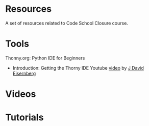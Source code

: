 # Resources

A set of resources related to Code School Closure course.

# Tools


Thonny.org: Python IDE for Beginners

- Introduction: Getting the Thorny IDE Youtube [video](https://www.youtube.com/watch?v=TK16sAk1sIk) by [J David Eisernberg](https://www.youtube.com/user/jdeisenberg)


# Videos


# Tutorials





